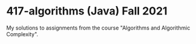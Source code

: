 # 417-algorithms (Java) Fall 2021
My solutions to assignments from the course "Algorithms and Algorithmic Complexity".

